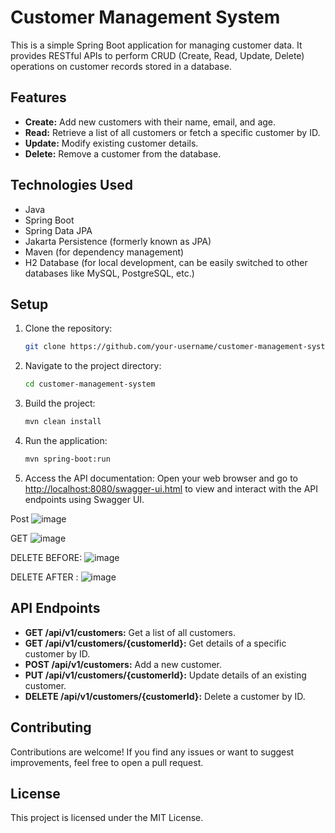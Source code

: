 # Customer Management System

This is a simple Spring Boot application for managing customer data. It provides RESTful APIs to perform CRUD (Create, Read, Update, Delete) operations on customer records stored in a database.

## Features

- **Create:** Add new customers with their name, email, and age.
- **Read:** Retrieve a list of all customers or fetch a specific customer by ID.
- **Update:** Modify existing customer details.
- **Delete:** Remove a customer from the database.

## Technologies Used

- Java
- Spring Boot
- Spring Data JPA
- Jakarta Persistence (formerly known as JPA)
- Maven (for dependency management)
- H2 Database (for local development, can be easily switched to other databases like MySQL, PostgreSQL, etc.)

## Setup

1. Clone the repository:
    ```bash
    git clone https://github.com/your-username/customer-management-system.git
    ```

2. Navigate to the project directory:
    ```bash
    cd customer-management-system
    ```

3. Build the project:
    ```bash
    mvn clean install
    ```

4. Run the application:
    ```bash
    mvn spring-boot:run
    ```

5. Access the API documentation:
    Open your web browser and go to [http://localhost:8080/swagger-ui.html](http://localhost:8080/swagger-ui.html) to view and interact with the API endpoints using Swagger UI.
   
Post
![image](https://user-images.githubusercontent.com/121360095/224208163-e428b3eb-937c-4432-ae64-d2905e1ca1e3.png)

GET
![image](https://user-images.githubusercontent.com/121360095/224209367-72b9369b-bc37-4dd4-8b91-b613da03ed21.png)


DELETE BEFORE:
![image](https://user-images.githubusercontent.com/121360095/224211564-e1569e28-e21a-4c1f-8c98-dc365d712dad.png)

DELETE AFTER : 
![image](https://user-images.githubusercontent.com/121360095/224211870-3714f1b9-aeb5-40db-a6bb-6a4a96ef619c.png)

## API Endpoints

- **GET /api/v1/customers:** Get a list of all customers.
- **GET /api/v1/customers/{customerId}:** Get details of a specific customer by ID.
- **POST /api/v1/customers:** Add a new customer.
- **PUT /api/v1/customers/{customerId}:** Update details of an existing customer.
- **DELETE /api/v1/customers/{customerId}:** Delete a customer by ID.

## Contributing

Contributions are welcome! If you find any issues or want to suggest improvements, feel free to open a pull request.

## License

This project is licensed under the MIT License.



